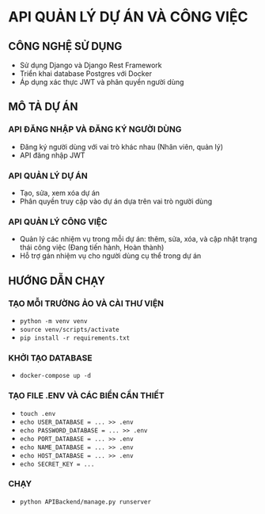 # API QUẢN LÝ DỰ ÁN VÀ CÔNG VIỆC

## CÔNG NGHỆ SỬ DỤNG
* Sử dụng Django và Django Rest Framework
* Triển khai database Postgres với Docker
* Áp dụng xác thực JWT và phân quyền người dùng
## MÔ TẢ DỰ ÁN

### API ĐĂNG NHẬP VÀ ĐĂNG KÝ NGƯỜI DÙNG
* Đăng ký người dùng với vai trò khác nhau (Nhân viên, quản lý)
* API đăng nhập JWT
### API QUẢN LÝ DỰ ÁN 
* Tạo, sửa, xem xóa dự án
* Phân quyền truy cập vào dự án dựa trên vai trò người dùng
### API QUẢN LÝ CÔNG VIỆC
* Quản lý các nhiệm vụ trong mỗi dự án: thêm, sửa, xóa, và cập nhật trạng thái công việc (Đang tiến hành, Hoàn thành)
* Hỗ trợ gán nhiệm vụ cho người dùng cụ thể trong dự án

## HƯỚNG DẪN CHẠY
### TẠO MỖI TRƯỜNG ẢO VÀ CÀI THƯ VIỆN
* `python -m venv venv` 
* `source venv/scripts/activate` 
* `pip install -r requirements.txt` 
### KHỞI TẠO DATABASE
* `docker-compose up -d`
### TẠO FILE .ENV VÀ CÁC BIỂN CẦN THIẾT
* `touch .env`
* `echo USER_DATABASE = ... >> .env`
* `echo PASSWORD_DATABASE = ... >> .env`
* `echo PORT_DATABASE = ... >> .env`
* `echo NAME_DATABASE = ... >> .env`
* `echo HOST_DATABASE = ... >> .env`
* `echo SECRET_KEY = ...`
### CHẠY
* `python APIBackend/manage.py runserver`
